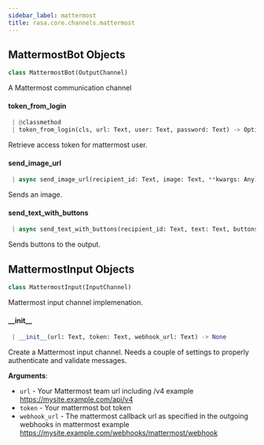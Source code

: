 ```yaml
---
sidebar_label: mattermost
title: rasa.core.channels.mattermost
---
```


## MattermostBot Objects

```python
class MattermostBot(OutputChannel)
```

A Mattermost communication channel

#### token\_from\_login

```python
 | @classmethod
 | token_from_login(cls, url: Text, user: Text, password: Text) -> Optional[Text]
```

Retrieve access token for mattermost user.

#### send\_image\_url

```python
 | async send_image_url(recipient_id: Text, image: Text, **kwargs: Any) -> None
```

Sends an image.

#### send\_text\_with\_buttons

```python
 | async send_text_with_buttons(recipient_id: Text, text: Text, buttons: List[Dict[Text, Any]], **kwargs: Any, ,) -> None
```

Sends buttons to the output.

## MattermostInput Objects

```python
class MattermostInput(InputChannel)
```

Mattermost input channel implemenation.

#### \_\_init\_\_

```python
 | __init__(url: Text, token: Text, webhook_url: Text) -> None
```

Create a Mattermost input channel.
Needs a couple of settings to properly authenticate and validate
messages.

**Arguments**:

- `url` - Your Mattermost team url including /v4 example
  https://mysite.example.com/api/v4
- `token` - Your mattermost bot token
- `webhook_url` - The mattermost callback url as specified
  in the outgoing webhooks in mattermost example
  https://mysite.example.com/webhooks/mattermost/webhook

